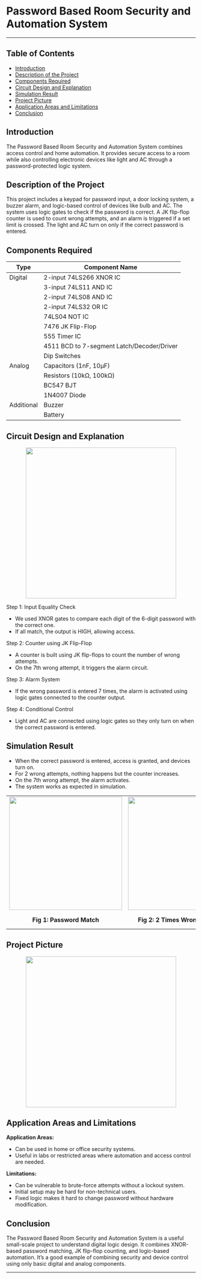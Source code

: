 # Password Based Room Security and Automation System

---

## Table of Contents
- [Introduction](#introduction)
- [Description of the Project](#description-of-the-project)
- [Components Required](#components-required)
- [Circuit Design and Explanation](#circuit-design-and-explanation)
- [Simulation Result](#simulation-result)
- [Project Picture](#project-picture)
- [Application Areas and Limitations ](#application-areas-and-limitations)
- [Conclusion](#conclusion)

## Introduction

The Password Based Room Security and Automation System combines access control and home automation. It provides secure access to a room while also controlling electronic devices like light and AC through a password-protected logic system.

## Description of the Project

This project includes a keypad for password input, a door locking system, a buzzer alarm, and logic-based control of devices like bulb and AC. The system uses logic gates to check if the password is correct. A JK flip-flop counter is used to count wrong attempts, and an alarm is triggered if a set limit is crossed. The light and AC turn on only if the correct password is entered.

## Components Required

| Type | Component Name |
|------|----------------|
| Digital | 2-input 74LS266 XNOR IC |
|        | 3-input 74LS11 AND IC |
|        | 2-input 74LS08 AND IC |
|        | 2-input 74LS32 OR IC |
|        | 74LS04 NOT IC |
|        | 7476 JK Flip-Flop |
|        | 555 Timer IC |
|        | 4511 BCD to 7-segment Latch/Decoder/Driver |
|        | Dip Switches |
| Analog | Capacitors (1nF, 10μF) |
|        | Resistors (10kΩ, 100kΩ) |
|        | BC547 BJT |
|        | 1N4007 Diode |
| Additional | Buzzer |
|           | Battery |

## Circuit Design and Explanation
<p align="center">
  <img src="https://github.com/user-attachments/assets/599b82ae-de40-44c5-988d-6e8cac76bce3" width="400">
</p>

Step 1: Input Equality Check  
- We used XNOR gates to compare each digit of the 6-digit password with the correct one.  
- If all match, the output is HIGH, allowing access.

Step 2: Counter using JK Flip-Flop  
- A counter is built using JK flip-flops to count the number of wrong attempts.  
- On the 7th wrong attempt, it triggers the alarm circuit.

Step 3: Alarm System  
- If the wrong password is entered 7 times, the alarm is activated using logic gates connected to the counter output.

Step 4: Conditional Control  
- Light and AC are connected using logic gates so they only turn on when the correct password is entered.


## Simulation Result

- When the correct password is entered, access is granted, and devices turn on.  
- For 2 wrong attempts, nothing happens but the counter increases.  
- On the 7th wrong attempt, the alarm activates.  
- The system works as expected in simulation.

<p align="center">
  <table align="center">
    <tr>
      <td><img src="https://github.com/user-attachments/assets/34a73616-b844-4d0d-82d7-8c91efb97464" width="300"></td>
      <td><img src="https://github.com/user-attachments/assets/6a9e3995-a3df-4928-8701-e41600bb2ea5" width="300"></td>
      <td><img src="https://github.com/user-attachments/assets/c7103958-42b7-4838-b71e-2dd1cd2e459a" width="300"></td>
    </tr>
    <tr align="center">
      <td><b>Fig 1: Password Match</b></td>
      <td><b>Fig 2: 2 Times Wrong Password</b></td>
      <td><b>Fig 3: 7th Time Wrong Password and Alarm</b></td>
    </tr>
  </table>
</p>


## Project Picture

<p align="center">
  <img src="https://github.com/user-attachments/assets/128d1eb9-fd85-4ad7-bdab-21b4ad072cac" width="400">
</p>

## Application Areas and Limitations

**Application Areas:**

- Can be used in home or office security systems.  
- Useful in labs or restricted areas where automation and access control are needed.

**Limitations:**

- Can be vulnerable to brute-force attempts without a lockout system.  
- Initial setup may be hard for non-technical users.  
- Fixed logic makes it hard to change password without hardware modification.

## Conclusion

The Password Based Room Security and Automation System is a useful small-scale project to understand digital logic design. It combines XNOR-based password matching, JK flip-flop counting, and logic-based automation. It’s a good example of combining security and device control using only basic digital and analog components.

---

